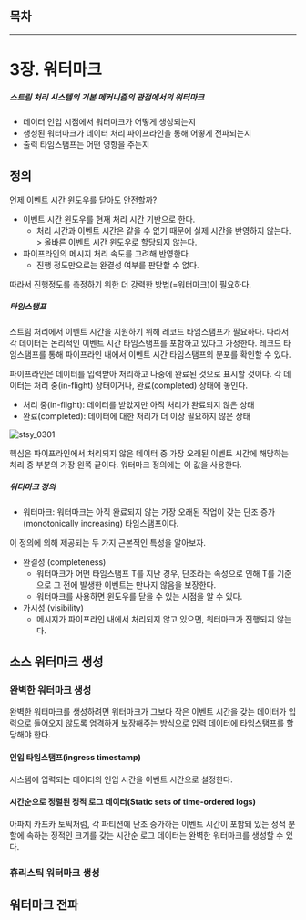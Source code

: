 ## 목차
---

# 3장. 워터마크
##### 스트림 처리 시스템의 기본 메커니즘의 관점에서의 워터마크
- 데이터 인입 시점에서 워터마크가 어떻게 생성되는지
- 생성된 워터마크가 데이터 처리 파이프라인을 통해 어떻게 전파되는지
- 출력 타임스탬프는 어떤 영향을 주는지

## 정의
언제 이벤트 시간 윈도우를 닫아도 안전할까?
- 이벤트 시간 윈도우를 현재 처리 시간 기반으로 한다.
  - 처리 시간과 이벤트 시간은 같을 수 없기 때문에 실제 시간을 반영하지 않는다. > 올바른 이벤트 시간 윈도우로 할당되지 않는다.
- 파이프라인의 메시지 처리 속도를 고려해 반영한다.
  - 진행 정도만으로는 완결성 여부를 판단할 수 없다.

따라서 진행정도를 측정하기 위한 더 강력한 방법(=워터마크)이 필요하다. 

##### 타임스탬프
스트림 처리에서 이벤트 시간을 지원하기 위해 레코드 타임스탬프가 필요하다. 따라서 각 데이터는 논리적인 이벤트 시간 타임스탬프를 포함하고 있다고 가정한다. 레코드 타임스탬프를 통해 파이프라인 내에서 이벤트 시간 타임스탬프의 분포를 확인할 수 있다.

파이프라인은 데이터를 입력받아 처리하고 나중에 완료된 것으로 표시할 것이다. 각 데이터는 처리 중(in-flight) 상태이거나, 완료(completed) 상태에 놓인다.
- 처리 중(in-flight): 데이터를 받았지만 아직 처리가 완료되지 않은 상태
- 완료(completed): 데이터에 대한 처리가 더 이상 필요하지 않은 상태

![stsy_0301](https://user-images.githubusercontent.com/19989706/154208504-9926f988-a471-4f8e-902c-79aa2b00da4b.gif)

핵심은 파이프라인에서 처리되지 않은 데이터 중 가장 오래된 이벤트 시간에 해당하는 처리 중 부분의 가장 왼쪽 끝이다. 워터마크 정의에는 이 값을 사용한다.

##### 워터마크 정의
- 워터마크: 워터마크는 아직 완료되지 않는 가장 오래된 작업이 갖는 단조 증가(monotonically increasing) 타임스탬프이다.

이 정의에 의해 제공되는 두 가지 근본적인 특성을 알아보자.
- 완결성 (completeness)
  - 워터마크가 어떤 타임스탬프 T를 지난 경우, 단조라는 속성으로 인해 T를 기준으로 그 전에 발생한 이벤트는 만나지 않음을 보장한다.
  - 워터마크를 사용하면 윈도우를 닫을 수 있는 시점을 알 수 있다.
- 가시성 (visibility)
  - 메시지가 파이프라인 내에서 처리되지 않고 있으면, 워터마크가 진행되지 않는다.

## 소스 워터마크 생성

### 완벽한 워터마크 생성
완벽한 워터마크를 생성하려면 워터마크가 그보다 작은 이벤트 시간을 갖는 데이터가 입력으로 들어오지 않도록 엄격하게 보장해주는 방식으로 입력 데이터에 타임스탬프를 할당해야 한다.

#### 인입 타임스탬프(ingress timestamp)
시스템에 입력되는 데이터의 인입 시간을 이벤트 시간으로 설정한다.

#### 시간순으로 정렬된 정적 로그 데이터(Static sets of time-ordered logs)
아파치 카프카 토픽처럼, 각 파티션에 단조 증가하는 이벤트 시간이 포함돼 있는 정적 분할에 속하는 정적인 크기를 갖는 시간순 로그 데이터는 완벽한 워터마크를 생성할 수 있다.

### 휴리스틱 워터마크 생성

## 워터마크 전파
